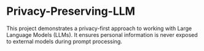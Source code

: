 # Privacy-Preserving-LLM
This project demonstrates a privacy-first approach to working with Large Language Models (LLMs). It ensures personal information is never exposed to external models during prompt processing.
